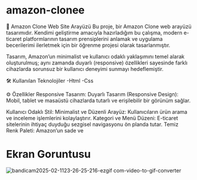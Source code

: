 # amazon-clonee

🚀 Amazon Clone Web Site Arayüzü
Bu proje, bir Amazon Clone web arayüzü tasarımıdır. Kendimi geliştirme amacıyla hazırladığım bu çalışma, modern e-ticaret platformlarının tasarım prensiplerini anlamak ve uygulama becerilerimi ilerletmek için bir öğrenme projesi olarak tasarlanmıştır.

Tasarım, Amazon’un minimalist ve kullanıcı odaklı yaklaşımını temel alarak oluşturulmuş; aynı zamanda duyarlı (responsive) özellikleri sayesinde farklı cihazlarda sorunsuz bir kullanıcı deneyimi sunmayı hedeflemiştir.

🛠️ Kullanılan Teknolojiler
-Html -Css

⚙️ Özellikler
Responsive Tasarım:
Duyarlı Tasarım (Responsive Design): Mobil, tablet ve masaüstü cihazlarda tutarlı ve erişilebilir bir görünüm sağlar.

Kullanıcı Odaklı Stil:
Minimalist ve Düzenli Arayüz: Kullanıcıların ürün arama ve inceleme işlemlerini kolaylaştırır. Kategori ve Menü Düzeni: E-ticaret sitelerinin ihtiyaç duyduğu sezgisel navigasyonu ön planda tutar. Temiz Renk Paleti: Amazon’un sade ve 

# Ekran Goruntusu
![bandicam2025-02-1123-26-25-216-ezgif com-video-to-gif-converter](https://github.com/user-attachments/assets/d05456a1-c7be-4321-8bc5-2a776dbf64c2)
